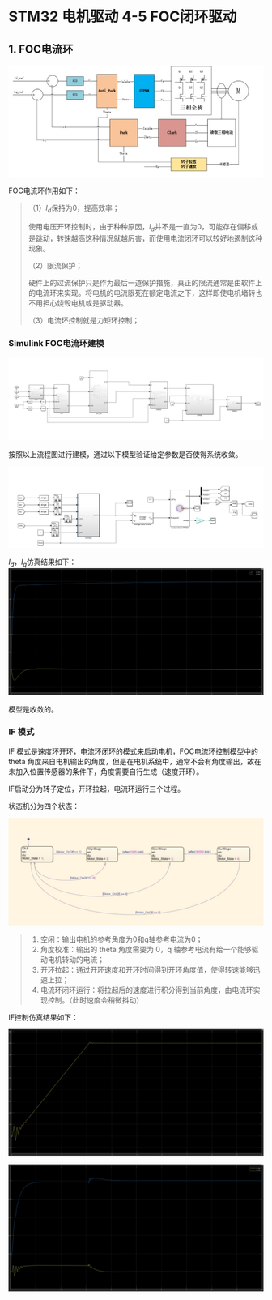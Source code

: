 # STM32 电机驱动 4-5 FOC闭环驱动

## 1. FOC电流环

![NULL](picture_1.jpg)

FOC电流环作用如下：

>（1）$I_d$保持为0，提高效率；
>
> 使用电压开环控制时，由于种种原因，$I_d$并不是一直为0，可能存在偏移或是跳动，转速越高这种情况就越厉害，而使用电流闭环可以较好地遏制这种现象。
>
>（2）限流保护；
>
> 硬件上的过流保护只是作为最后一道保护措施，真正的限流通常是由软件上的电流环来实现。将电机的电流限死在额定电流之下，这样即使电机堵转也不用担心烧毁电机或是驱动器。
>
>（3）电流环控制就是力矩环控制；

### Simulink FOC电流环建模

![NULL](picture_2.jpg)

按照以上流程图进行建模，通过以下模型验证给定参数是否使得系统收敛。

![NULL](picture_3.jpg)

$I_d$，$I_q$仿真结果如下：![NULL](picture_4.jpg)

模型是收敛的。

### IF 模式

IF 模式是速度环开环，电流环闭环的模式来启动电机，FOC电流环控制模型中的 theta 角度来自电机输出的角度，但是在电机系统中，通常不会有角度输出，故在未加入位置传感器的条件下，角度需要自行生成（速度开环）。

IF启动分为转子定位，开环拉起，电流环运行三个过程。

状态机分为四个状态：

![NULL](picture_5.jpg)

> 1. 空闲：输出电机的参考角度为0和q轴参考电流为0；
> 2. 角度校准：输出的 theta 角度需要为 0，q 轴参考电流有给一个能够驱动电机转动的电流；
> 3. 开环拉起：通过开环速度和开环时间得到开环角度值，使得转速能够迅速上拉；
> 4. 电流环闭环运行：将拉起后的速度进行积分得到当前角度，由电流环实现控制。（此时速度会稍微抖动）

IF控制仿真结果如下：

![NULL](picture_6.jpg)

![NULL](picture_7.jpg)